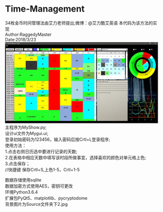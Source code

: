 # Time-Management
34枚金币时间管理法由艾力老师提出;微博：@艾力酷艾英语
本代码为该方法的实现<br>
Author:RaggedyMaster<br>
Date:2018/3/23<br>
![](https://github.com/RaggedyMaster/time-management/blob/master/Time-Management.jpg)
主程序为MyShow.py;<br>
设计ui文件为Mygui.ui;<br>
登录初始密码为123456，输入密码后按Crtl+L登录程序;<br>
使用方法：<br>
1.点击右侧日历选中要进行记录的天数;<br>
2.在表格中相应天数中填写该时段所做事宜，选择喜欢的颜色对单元格上色;<br>
3.点击保存；<br>
//快捷键 保存Crtl+S,上色1-5，Crtl+1-5<br>

数据存储使用sqlite<br>
数据加密方式使用AES，密钥可更改<br>
环境Python3.6.4<br>
扩展包PyQt5、matplotlib、pycryptodome<br>
背景图片为Source文件夹下2.jpg<br>

